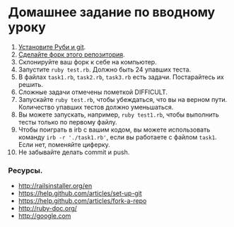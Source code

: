# Домашнее задание по вводному уроку

1. [Установите Руби и git](http://railsinstaller.org/en).
2. [Сделайте форк этого репозитория](https://help.github.com/articles/fork-a-repo).
3. Склонируйте ваш форк к себе на компьютер.
4. Запустите `ruby test.rb`. Должно быть 24 упавших теста.
5. В файлах `task1.rb`, `task2.rb`, `task3.rb` есть задачи. Постарайтесь
   их решить.
6. Сложные задачи отмечены пометкой DIFFICULT.
7. Запускайте `ruby test.rb`, чтобы убеждаться, что вы на верном пути.
   Количество упавших тестов должно уменьшаться.
8. Вы можете запускать, например, `ruby test1.rb`, чтобы выполнить тесты
   только по первому файлу.
9. Чтобы поиграть в irb с вашим кодом, вы можете использовать команду
   `irb -r './task1.rb'`, если вы работаете с файлом `task1`. Если нет,
поменяйте циферку.
10. Не забывайте делать commit и push.

### Ресурсы.

* http://railsinstaller.org/en
* https://help.github.com/articles/set-up-git
* https://help.github.com/articles/fork-a-repo
* http://ruby-doc.org/
* http://google.com
